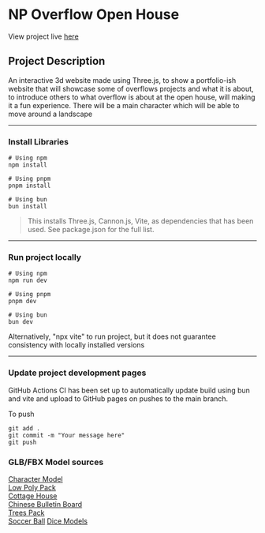 # NP Overflow Open House

View project live [here](https://razorbird360.github.io/NP-Overflow-Open-House/)

## Project Description

An interactive 3d website made using Three.js, to show a portfolio-ish website that will showcase some of overflows projects and what it is about, to introduce others to what overflow is about at the open house, will making it a fun experience. There will be a main character which will be able to move around a landscape

---

### Install Libraries

```shell
# Using npm
npm install

# Using pnpm
pnpm install

# Using bun
bun install
```

> This installs Three.js, Cannon.js, Vite, as dependencies that has been used. See package.json for the full list.

---

### Run project locally

```shell
# Using npm
npm run dev

# Using pnpm
pnpm dev

# Using bun
bun dev
```

Alternatively, "npx vite" to run project, but it does not guarantee consistency with locally installed versions

---

### Update project development pages

GitHub Actions CI has been set up to automatically update build using bun and vite and upload to GitHub pages on pushes to the main branch.

To push

```shell
git add .
git commit -m "Your message here"
git push
```

### GLB/FBX Model sources

[Character Model](https://www.mixamo.com/#/?page=1&query=leonard&type=Character)  
[Low Poly Pack](https://www.cgtrader.com/free-3d-models/plant/leaf/free-low-poly-pack)  
[Cottage House](https://www.cgtrader.com/free-3d-models/exterior/house/low-poly-cottage-05bac603-149c-4df1-b489-931147c87bf3)  
[Chinese Bulletin Board](https://sketchfab.com/3d-models/chinese-bulletin-board-9fe2f9f41b984fa28d93608e9eacf900)  
[Trees Pack](https://www.cgtrader.com/free-3d-models/plant/leaf/low-poly-plant-set)  
[Soccer Ball](https://www.cgtrader.com/free-3d-models/sports/equipment/soccer-ball-7178d845-f73e-4a03-abb7-e95a2819779d) 
[Dice Models](https://www.cgtrader.com/items/3142007/download-page)  